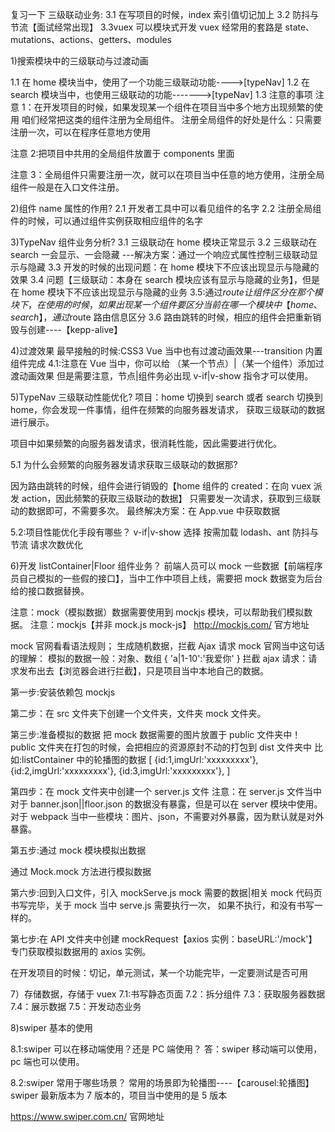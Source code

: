 复习一下
三级联动业务:
3.1 在写项目的时候，index 索引值切记加上
3.2 防抖与节流【面试经常出现】
3.3vuex 可以模块式开发
vuex 经常用的套路是 state、mutations、actions、getters、modules

1)搜索模块中的三级联动与过渡动画

1.1 在 home 模块当中，使用了一个功能三级联动功能---->[typeNav]
1.2 在 search 模块当中，也使用三级联动的功能------->[typeNav]
1.3 注意的事项
注意 1：在开发项目的时候，如果发现某一个组件在项目当中多个地方出现频繁的使用
咱们经常把这类的组件注册为全局组件。
注册全局组件的好处是什么：只需要注册一次，可以在程序任意地方使用

注意 2:把项目中共用的全局组件放置于 components 里面

注意 3：全局组件只需要注册一次，就可以在项目当中任意的地方使用，注册全局组件一般是在入口文件注册。

2)组件 name 属性的作用?
2.1 开发者工具中可以看见组件的名字
2.2 注册全局组件的时候，可以通过组件实例获取相应组件的名字

3)TypeNav 组件业务分析?
3.1 三级联动在 home 模块正常显示
3.2 三级联动在 search 一会显示、一会隐藏 ---解决方案：通过一个响应式属性控制三级联动显示与隐藏
3.3 开发的时候的出现问题：在 home 模块下不应该出现显示与隐藏的效果
3.4 问题【三级联动：本身在 search 模块应该有显示与隐藏的业务】，但是在 home 模块下不应该出现显示与隐藏的业务
3.5:通过$route让组件区分在那个模块下，在使用的时候，如果出现某一个组件要区分当前在哪一个模块中【home、search】，通过$route 路由信息区分
3.6 路由跳转的时候，相应的组件会把重新销毁与创建----【kepp-alive】

4)过渡效果
最早接触的时候:CSS3
Vue 当中也有过渡动画效果---transition 内置组件完成
4.1:注意在 Vue 当中，你可以给 （某一个节点）|（某一个组件）添加过渡动画效果
但是需要注意，节点|组件务必出现 v-if|v-show 指令才可以使用。

5)TypeNav 三级联动性能优化?
项目：home 切换到 search 或者 search 切换到 home，你会发现一件事情，组件在频繁的向服务器发请求，
获取三级联动的数据进行展示。

项目中如果频繁的向服务器发请求，很消耗性能，因此需要进行优化。

5.1 为什么会频繁的向服务器发请求获取三级联动的数据那?

因为路由跳转的时候，组件会进行销毁的【home 组件的 created：在向 vuex 派发 action，因此频繁的获取三级联动的数据】
只需要发一次请求，获取到三级联动的数据即可，不需要多次。
最终解决方案：在 App.vue 中获取数据

5.2:项目性能优化手段有哪些？
v-if|v-show 选择
按需加载 lodash、ant
防抖与节流
请求次数优化

6)开发 listContainer|Floor 组件业务？
前端人员可以 mock 一些数据【前端程序员自己模拟的一些假的接口】，当中工作中项目上线，需要把 mock
数据变为后台给的接口数据替换。

注意：mock（模拟数据）数据需要使用到 mockjs 模块，可以帮助我们模拟数据。
注意：mockjs【并非 mock.js mock-js】
http://mockjs.com/ 官方地址

mock 官网看看语法规则；
生成随机数据，拦截 Ajax 请求
mock 官网当中这句话的理解：
模拟的数据一般：对象、数组
{
'a|1-10':'我爱你'
}
拦截 ajax 请求：请求发布出去【浏览器会进行拦截】，只是项目当中本地自己的数据。

第一步:安装依赖包 mockjs

第二步：在 src 文件夹下创建一个文件夹，文件夹 mock 文件夹。

第三步:准备模拟的数据
把 mock 数据需要的图片放置于 public 文件夹中！ public 文件夹在打包的时候，会把相应的资源原封不动的打包到 dist 文件夹中
比如:listContainer 中的轮播图的数据
[
{id:1,imgUrl:'xxxxxxxxx'},
{id:2,imgUrl:'xxxxxxxxx'},
{id:3,imgUrl:'xxxxxxxxx'},
]

第四步：在 mock 文件夹中创建一个 server.js 文件
注意：在 server.js 文件当中对于 banner.json||floor.json 的数据没有暴露，但是可以在 server 模块中使用。
对于 webpack 当中一些模块：图片、json，不需要对外暴露，因为默认就是对外暴露。

第五步:通过 mock 模块模拟出数据

通过 Mock.mock 方法进行模拟数据

第六步:回到入口文件，引入 mockServe.js
mock 需要的数据|相关 mock 代码页书写完毕，关于 mock 当中 serve.js 需要执行一次，
如果不执行，和没有书写一样的。

第七步:在 API 文件夹中创建 mockRequest【axios 实例：baseURL:'/mock'】
专门获取模拟数据用的 axios 实例。

在开发项目的时候：切记，单元测试，某一个功能完毕，一定要测试是否可用

7）存储数据，存储于 vuex
7.1:书写静态页面
7.2：拆分组件
7.3：获取服务器数据
7.4：展示数据
7.5：开发动态业务

8)swiper 基本的使用

8.1:swiper 可以在移动端使用？还是 PC 端使用？
答：swiper 移动端可以使用，pc 端也可以使用。

8.2:swiper 常用于哪些场景？
常用的场景即为轮播图----【carousel:轮播图】
swiper 最新版本为 7 版本的，项目当中使用的是 5 版本

https://www.swiper.com.cn/ 官网地址
